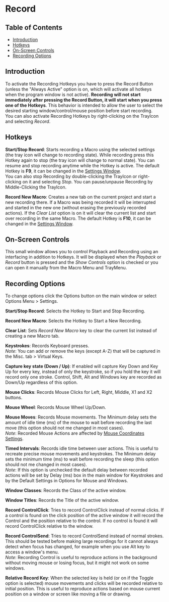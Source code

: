 ﻿# Record

## Table of Contents

* [Introduction](#introduction)
* [Hotkeys](#hotkeys)
* [On-Screen Controls](#on-screen-controls)
* [Recording Options](#recording-options)

## Introduction

To activate the Recording Hotkeys you have to press the Record Button (unless the "Always Active" option is on, which will activate all hotkeys when the program window is not active). **Recording will not start immediately after pressing the Record Button, it will start when you press one of the Hotkeys**. This behavior is intended to allow the user to select the desired starting window/control/mouse position before start recording.  
You can also activate Recording Hotkeys by right-clicking on the TrayIcon and selecting *Record*.

## Hotkeys

**Start/Stop Record**: Starts recording a Macro using the selected settings (the tray icon will change to recording state). While recording press this Hotkey again to stop (the tray icon will change to normal state). You can resume and stop recording anytime while the Hotkey is active. The default Hotkey is **F9**, it can be changed in the [Settings Window](#recording-options).  
You can also stop Recording by double-clicking the TrayIcon or right-clicking on it and selecting *Stop*. You can pause/unpause Recording by Middle-Clicking the TrayIcon.  

**Record New Macro**: Creates a new tab on the current project and start a new recording there. If a Macro was being recorded it will be interrupted and started in the new one (without erasing the previously recorded actions). If the *Clear List* option is on it will clear the current list and start over recording in the same Macro. The default Hotkey is **F10**, it can be changed in the [Settings Window](#recording-options).  

## On-Screen Controls

This small window allows you to control Playback and Recording using an interfacing in addition to Hotkeys. It will be displayed when the *Playback* or *Record* button is pressed and the *Show Controls* option is checked or you can open it manually from the Macro Menu and TrayMenu.

## Recording Options

To change options click the Options button on the main window or select Options Menu > Settings. 

**Start/Stop Record**: Selects the Hotkey to Start and Stop Recording.  

**Record New Macro**: Selects the Hotkey to Start a New Recording.  

**Clear List**: Sets *Record New Macro* key to clear the current list instead of creating a new Macro tab.  

**Keystrokes**: Records Keyboard presses.  
*Note*: You can add or remove the keys (except A-Z) that will be captured in the Misc. tab > Virtual Keys.  

**Capture key state (Down / Up)**: If enabled will capture Key Down and Key Up for every key, instead of only the keystroke, so if you hold the key it will record only one stroke. Control, Shift, Alt and Windows key are recorded as Down/Up regardless of this option.  

**Mouse Clicks**: Records Mouse Clicks for Left, Right, Middle, X1 and X2 buttons.  

**Mouse Wheel**: Records Mouse Wheel Up/Down.  

**Mouse Moves**: Records Mouse movements. The Minimum delay sets the amount of idle time (ms) of the mouse to wait before recording the last move (this option should not me changed in most cases).  
*Note*: Recorded Mouse Actions are affected by [Mouse Coordinates Settings](p7-Settings.html#defaults).  

**Timed Intervals**: Records idle time between user actions. This is useful to recreate precise mouse movements and keystrokes. The Minimum delay sets the minimum time (ms) to wait before recording the sleep (this option should not me changed in most cases).  
*Note*: If this option is unchecked the default delay between recorded actions will be set by Delay (ms) box in the main window for Keystrokes and by the Default Settings in Options for Mouse and Windows.  

**Window Classes**: Records the Class of the active window.  

**Window Titles**: Records the Title of the active window.  

**Record ControlClick**: Tries to record ControlClick instead of normal clicks. If a control is found on the click position of the active window it will record the Control and the position relative to the control. If no control is found it will record ControlClick relative to the window.  

**Record ControlSend**: Tries to record ControlSend instead of normal strokes. This should be tested before making large recordings for it cannot always detect when focus has changed, for example when you use Alt key to access a window's menu.   
*Note*: Recording Control is useful to reproduce actions in the background without moving mouse or losing focus, but it might not work on some windows.  

**Relative Record Key**: When the selected key is held (or on if the Toggle option is selected) mouse movements and clicks will be recorded relative to initial position. This is useful to reproduce actions based on mouse current position on a window or screen like moving a file or drawing.  
